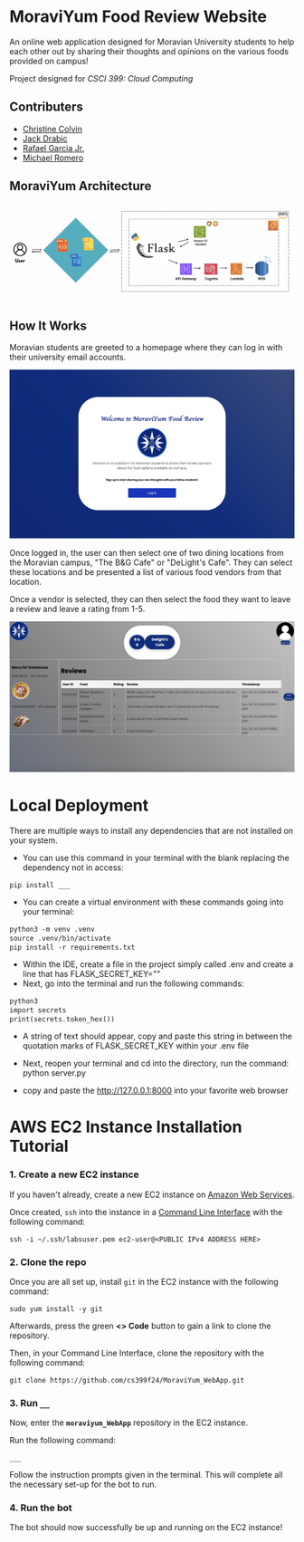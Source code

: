 # MoraviYum Food Review Website

An online web application designed for Moravian University students to help each other out by sharing their thoughts and opinions on the various foods provided on campus!

Project designed for *CSCI 399: Cloud Computing*

## Contributers
- [Christine Colvin](https://github.com/christinecolvin)
- [Jack Drabic](https://github.com/JackJack7890)
- [Rafael Garcia Jr.](https://github.com/RGJ-713)
- [Michael Romero](https://github.com/MichaelRomero1)

## MoraviYum Architecture
![architecture](https://github.com/cs399f24/MoraviYum_WebApp/blob/main/Architecture.png)

## How It Works

Moravian students are greeted to a homepage where they can log in with their university email accounts.

![homepage](MoraviYum_home.png)

Once logged in, the user can then select one of two dining locations from the Moravian campus, "The B&G Cafe" or "DeLight's Cafe". They can select these locations and be presented a list of various food vendors from that location.

Once a vendor is selected, they can then select the food they want to leave a review and leave a rating from 1-5.

![reviewpage](MoraviYum_review.png)

# Local Deployment
There are multiple ways to install any dependencies that are not installed on your system.
- You can use this command in your terminal with the blank replacing the dependency not in access: 
```
pip install ___
```
- You can create a virtual environment with these commands going into your terminal:
```
python3 -m venv .venv
source .venv/bin/activate
pip install -r requirements.txt
```
- Within the IDE, create a file in the project simply called .env and create a line that has FLASK_SECRET_KEY=""
- Next, go into the terminal and run the following commands:
```
python3 
import secrets
print(secrets.token_hex())
```
- A string of text should appear, copy and paste this string in between the quotation marks of FLASK_SECRET_KEY within your .env file

- Next, reopen your terminal and cd into the directory, run the command: python server.py

- copy and paste the http://127.0.0.1:8000 into your favorite web browser 


# AWS EC2 Instance Installation Tutorial

### 1. Create a new EC2 instance
If you haven't already, create a new EC2 instance on [Amazon Web Services](https://aws.amazon.com/?nc2=h_lg).

Once created, `ssh` into the instance in a [Command Line Interface](https://en.wikipedia.org/wiki/Command-line_interface#:~:text=A%20command%2Dline%20interface%20\(CLI,interface%20available%20with%20punched%20cards.) with the following command:

```
ssh -i ~/.ssh/labsuser.pem ec2-user@<PUBLIC IPv4 ADDRESS HERE>
```

### 2. Clone the repo
Once you are all set up, install `git` in the EC2 instance with the following command:

```
sudo yum install -y git
```

Afterwards, press the green **<> Code** button to gain a link to clone the repository.

Then, in your Command Line Interface, clone the repository with the following command:

```
git clone https://github.com/cs399f24/MoraviYum_WebApp.git
```

### 3. Run `__`
Now, enter the **`moraviyum_WebApp`** repository in the EC2 instance.

Run the following command:

```
___
```

Follow the instruction prompts given in the terminal. This will complete all the necessary set-up for the bot to run.

### 4. Run the bot
The bot should now successfully be up and running on the EC2 instance!

